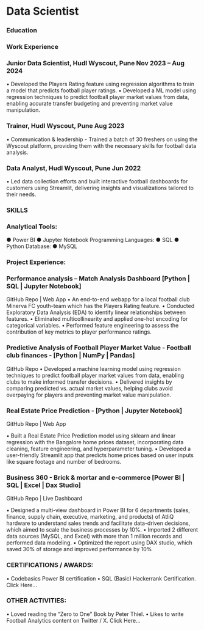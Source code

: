 # Data Scientist

### Education

### Work Experience
### Junior Data Scientist, Hudl Wyscout, Pune 	     						                    Nov 2023 – Aug 2024
•	Developed the Players Rating feature using regression algorithms to train a model that predicts football player ratings.
•	Developed a ML model using regression techniques to predict football player market values from data, enabling accurate transfer budgeting and preventing market value manipulation.
### Trainer, Hudl Wyscout, Pune 	     						                                    	        Aug 2023
•	Communication & leadership - Trained a batch of 30 freshers on using the Wyscout platform, providing them with the necessary skills for football data analysis.
### Data Analyst, Hudl Wyscout, Pune 	     						                                        	         Jun 2022 
•	Led data collection efforts and built interactive football dashboards for customers using Streamlit, delivering insights and visualizations tailored to their needs.

### SKILLS 
### Analytical Tools:  
●	Power BI
●	Jupyter Notebook
Programming Languages: 
●	SQL 
●	Python
Database: 
●	MySQL
 

### Project Experience:

### Performance analysis – Match Analysis Dashboard [Python | SQL | Jupyter Notebook] 	                                                                             
GitHub Repo | Web App
•	An end-to-end webapp for a local football club Minerva FC youth-team which has the Players Rating feature.
•	Conducted Exploratory Data Analysis (EDA) to identify linear relationships between features.
•	Eliminated multicollinearity and applied one-hot encoding for categorical variables.
•	Performed feature engineering to assess the contribution of key metrics to player performance ratings.

### Predictive Analysis of Football Player Market Value - Football club finances - [Python | NumPy | Pandas] 		
GitHub Repo
•	Developed a machine learning model using regression techniques to predict football player market values from data, enabling clubs to make informed transfer decisions.
•	Delivered insights by comparing predicted vs. actual market values, helping clubs avoid overpaying for players and preventing market value manipulation.
### Real Estate Price Prediction - [Python | Jupyter Notebook]						                           
GitHub Repo | Web App

•	Built a Real Estate Price Prediction model using sklearn and linear regression with the Bangalore home prices dataset, incorporating data cleaning, feature engineering, and hyperparameter tuning.
•	Developed a user-friendly Streamlit app that predicts home prices based on user inputs like square footage and number of bedrooms.
### Business 360 - Brick & mortar and e-commerce [Power BI | SQL | Excel | Dax Studio]  	                                                             
GitHub Repo | Live Dashboard 

•	Designed a multi-view dashboard in Power BI for 6 departments (sales, finance, supply chain, executive, marketing, and products) of AtliQ hardware to understand sales trends and facilitate data-driven decisions, which aimed to scale the business processes by 10%.
•	Imported 2 different data sources (MySQL, and Excel) with more than 1 million records and performed data modeling. 
•	Optimized the report using DAX studio, which saved 30% of storage and improved performance by 10%

### CERTIFICATIONS / AWARDS:
•	Codebasics Power BI certification
•	SQL (Basic) Hackerrank Certification.  Click Here...

### OTHER ACTIVITIES: 
•	Loved reading the “Zero to One” Book by Peter Thiel.
•	Likes to write Football Analytics content on Twitter / X.  Click Here... 
